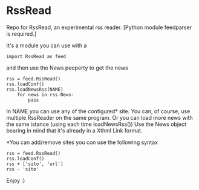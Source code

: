 RssRead
=======

Repo for RssRead, an experimental rss reader. 
[Python module feedparser is required.]

It's a module you can use with a 

    import RssRead as feed

and then use the News peoperty to get the news

    rss = feed.RssRead() 
    rss.loadConf()
    rss.loadNewsRss(NAME)
        for news in rss.News:
            pass
 
In NAME you can use any of the configured* site.
You can, of course, use multiple RssReader on the same program.
Or you can load more news with the same istance (using each time loadNewsRss())
Use the News object bearing in mind that it's already in a Xthml Link format.



*You can add/remove sites you con use the following syntax

    rss = feed.RssRead()
    rss.loadConf()
    rss + ['sito', 'url']
    rss - 'sito'


Enjoy :)
